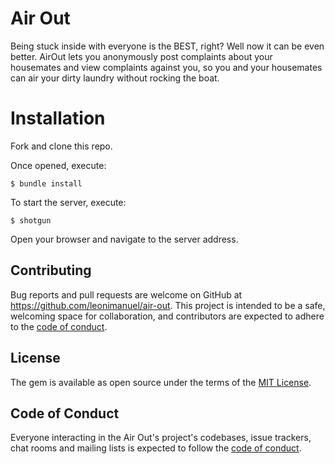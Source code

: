 # Air Out

Being stuck inside with everyone is the BEST, right? Well now it can be even better. AirOut lets you anonymously post complaints about your housemates and view complaints against you, so you and your housemates can air your dirty laundry without rocking the boat. 

# Installation

Fork and clone this repo.

Once opened, execute:

	$ bundle install

To start the server, execute:

	$ shotgun

Open your browser and navigate to the server address.

## Contributing

Bug reports and pull requests are welcome on GitHub at https://github.com/leonimanuel/air-out. This project is intended to be a safe, welcoming space for collaboration, and contributors are expected to adhere to the [code of conduct](https://www.contributor-covenant.org/version/1/4/code-of-conduct/).

## License

The gem is available as open source under the terms of the [MIT License](https://opensource.org/licenses/MIT).

## Code of Conduct

Everyone interacting in the Air Out's project's codebases, issue trackers, chat rooms and mailing lists is expected to follow the [code of conduct](https://www.contributor-covenant.org/version/1/4/code-of-conduct/).

